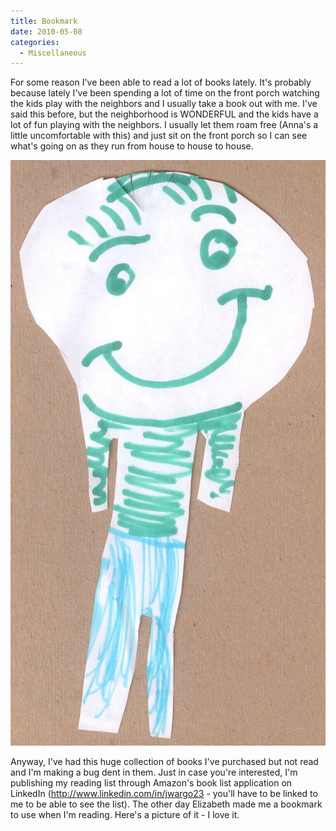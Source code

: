 ```yaml
---
title: Bookmark
date: 2010-05-08
categories: 
  - Miscellaneous
---
```


For some reason I've been able to read a lot of books lately. It's probably because lately I've been spending a lot of time on the front porch watching the kids play with the neighbors and I usually take a book out with me. I've said this before, but the neighborhood is WONDERFUL and the kids have a lot of fun playing with the neighbors. I usually let them roam free (Anna's a little uncomfortable with this) and just sit on the front porch so I can see what's going on as they run from house to house to house.

![A Bookmark Elizabeth Made for Me](images/Elizabeth-bookmark.png "A Bookmark Elizabeth Made for Me")

Anyway, I've had this huge collection of books I've purchased but not read and I'm making a bug dent in them. Just in case you're interested, I'm publishing my reading list through Amazon's book list application on LinkedIn (http://www.linkedin.com/in/jwargo23 - you'll have to be linked to me to be able to see the list). The other day Elizabeth made me a bookmark to use when I'm reading. Here's a picture of it - I love it.
